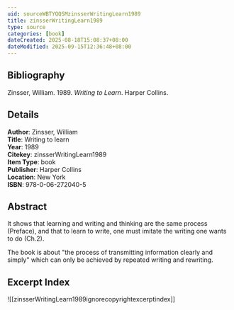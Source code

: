 ```yaml
---
uid: sourceWBTYQQSMzinsserWritingLearn1989
title: zinsserWritingLearn1989
type: source
categories: [book]
dateCreated: 2025-08-18T15:08:37+08:00
dateModified: 2025-09-15T12:36:48+08:00
---
```


## Bibliography
Zinsser, William. 1989. _Writing to Learn_. Harper Collins.

## Details
**Author**: Zinsser, William  
**Title**: Writing to learn  
**Year**: 1989  
**Citekey**: zinsserWritingLearn1989    
**Item Type**: book  
**Publisher**: Harper Collins  
**Location**: New York  
**ISBN**: 978-0-06-272040-5    

## Abstract
It shows that learning and writing and thinking are the same process (Preface), and that to learn to write, one must imitate the writing one wants to do (Ch.2).

The book is about "the process of transmitting information clearly and simply" which can only be achieved by repeated writing and rewriting.

## Excerpt Index
![[zinsserWritingLearn1989ignorecopyrightexcerptindex]]
